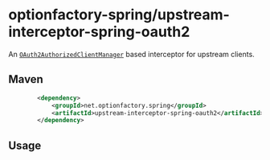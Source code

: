 # optionfactory-spring/upstream-interceptor-spring-oauth2

An [`OAuth2AuthorizedClientManager`](https://docs.spring.io/spring-security/site/docs/current/api/org/springframework/security/oauth2/client/OAuth2AuthorizedClientManager.html) based interceptor for upstream clients.


## Maven

```xml
        <dependency>
            <groupId>net.optionfactory.spring</groupId>
            <artifactId>upstream-interceptor-spring-oauth2</artifactId>
        </dependency>
```


## Usage


